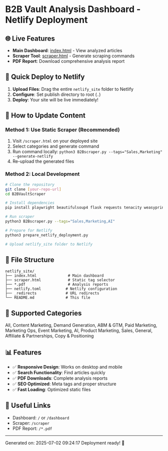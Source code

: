 # B2B Vault Analysis Dashboard - Netlify Deployment

## 🌐 Live Features
- **Main Dashboard**: [index.html](./index.html) - View analyzed articles
- **Scraper Tool**: [scraper.html](./scraper.html) - Generate scraping commands
- **PDF Report**: Download comprehensive analysis report

## 🚀 Quick Deploy to Netlify
1. **Upload Files**: Drag the entire `netlify_site` folder to Netlify
2. **Configure**: Set publish directory to root (`.`)
3. **Deploy**: Your site will be live immediately!

## 🔧 How to Update Content

### Method 1: Use Static Scraper (Recommended)
1. Visit `/scraper.html` on your deployed site
2. Select categories and generate command
3. Run command locally: `python3 B2Bscraper.py --tags="Sales,Marketing" --generate-netlify`
4. Re-upload the generated files

### Method 2: Local Development
```bash
# Clone the repository
git clone [your-repo-url]
cd B2BVaultScraper

# Install dependencies
pip install playwright beautifulsoup4 flask requests tenacity weasyprint

# Run scraper
python3 B2Bscraper.py --tags="Sales,Marketing,AI"

# Prepare for Netlify
python3 prepare_netlify_deployment.py

# Upload netlify_site folder to Netlify
```

## 📁 File Structure
```
netlify_site/
├── index.html              # Main dashboard
├── scraper.html            # Static tag selector
├── *.pdf                   # Analysis reports
├── netlify.toml           # Netlify configuration
├── _redirects             # URL redirects
└── README.md              # This file
```

## 🎯 Supported Categories
All, Content Marketing, Demand Generation, ABM & GTM, Paid Marketing, Marketing Ops, Event Marketing, AI, Product Marketing, Sales, General, Affiliate & Partnerships, Copy & Positioning

## 📊 Features
- ✅ **Responsive Design**: Works on desktop and mobile
- ✅ **Search Functionality**: Find articles quickly
- ✅ **PDF Downloads**: Complete analysis reports
- ✅ **SEO Optimized**: Meta tags and proper structure
- ✅ **Fast Loading**: Optimized static files

## 🔗 Useful Links
- Dashboard: `/` or `/dashboard`
- Scraper: `/scraper`
- PDF Report: `/*.pdf`

---
Generated on: 2025-07-02 09:24:17
Deployment ready! 🚀
